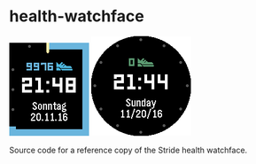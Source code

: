 # health-watchface

![](screenshots/basalt.png)
![](screenshots/chalk.png)

Source code for a reference copy of the Stride health watchface.
